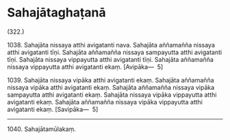 

# Sahajātaghaṭanā







(322.)

1038\. Sahajāta nissaya atthi avigatanti nava. Sahajāta aññamañña nissaya atthi avigatanti tīṇi. Sahajāta aññamañña nissaya sampayutta atthi avigatanti tīṇi. Sahajāta nissaya vippayutta atthi avigatanti tīṇi. Sahajāta aññamañña nissaya vippayutta atthi avigatanti ekaṃ. [Avipāka—  5]

1039\. Sahajāta nissaya vipāka atthi avigatanti ekaṃ. Sahajāta aññamañña nissaya vipāka atthi avigatanti ekaṃ. Sahajāta aññamañña nissaya vipāka sampayutta atthi avigatanti ekaṃ. Sahajāta nissaya vipāka vippayutta atthi avigatanti ekaṃ. Sahajāta aññamañña nissaya vipāka vippayutta atthi avigatanti ekaṃ. [Savipāka—  5]

---

1040\. Sahajātamūlakaṃ.





